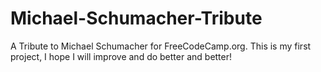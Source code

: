 # Michael-Schumacher-Tribute
A Tribute to Michael Schumacher for FreeCodeCamp.org.
This is my first project, I hope I will improve and do better and better!
